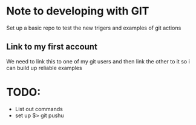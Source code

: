 
# Note to developing with GIT

Set up a basic repo to test the new trigers and examples of git actions

## Link to my first account

We need to link this to one of my git users and then link the other to it so i can build up reliable examples

# TODO:



 - List out commands
 - set up $> git pushu
